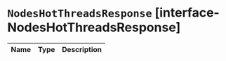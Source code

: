 # `NodesHotThreadsResponse` [interface-NodesHotThreadsResponse]

| Name | Type | Description |
| - | - | - |
